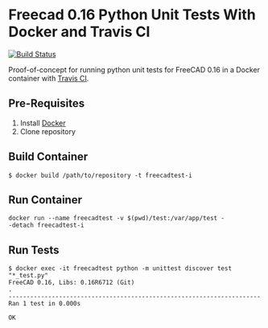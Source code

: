 # Freecad 0.16 Python Unit Tests With Docker and Travis CI
[![Build Status](https://travis-ci.org/gbroques/freecad16-unit-tests-poc.svg?branch=master)](https://travis-ci.org/gbroques/freecad16-unit-tests-poc)

Proof-of-concept for running python unit tests for FreeCAD 0.16 in a Docker container with [Travis CI](https://travis-ci.com/).

## Pre-Requisites
1. Install [Docker](https://www.docker.com/)
2. Clone repository

## Build Container
```
$ docker build /path/to/repository -t freecadtest-i 
```
## Run Container
```
docker run --name freecadtest -v $(pwd)/test:/var/app/test -
-detach freecadtest-i
```

## Run Tests
```
$ docker exec -it freecadtest python -m unittest discover test "*_test.py"
FreeCAD 0.16, Libs: 0.16R6712 (Git)
.
----------------------------------------------------------------------
Ran 1 test in 0.000s

OK
```